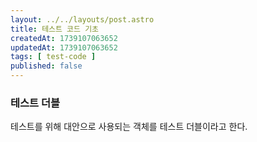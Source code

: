 ```yaml
---
layout: ../../layouts/post.astro
title: 테스트 코드 기초
createdAt: 1739107063652
updatedAt: 1739107063652
tags: [ test-code ]
published: false
---
```


### 테스트 더블

테스트를 위해 대안으로 사용되는 객체를 테스트 더블이라고 한다.